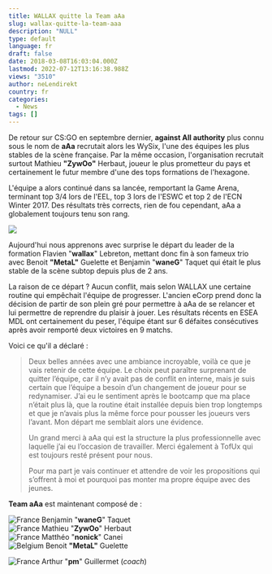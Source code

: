 ```yaml
---
title: WALLAX quitte la Team aAa
slug: wallax-quitte-la-team-aaa
description: "NULL"
type: default
language: fr
draft: false
date: 2018-03-08T16:03:04.000Z
lastmod: 2022-07-12T13:16:38.988Z
views: "3510"
author: neLendirekt
country: fr
categories:
  - News
tags: []
---
```

De retour sur CS:GO en septembre dernier, **against All authority** plus connu sous le nom de **aAa** recrutait alors les WySix, l'une des équipes les plus stables de la scène française. Par la même occasion, l'organisation recrutait surtout Mathieu **"ZywOo"** Herbaut, joueur le plus prometteur du pays et certainement le futur membre d'une des tops formations de l'hexagone. 

L'équipe a alors continué dans sa lancée, remportant la Game Arena, terminant top 3/4 lors de l'EEL, top 3 lors de l'ESWC et top 2 de l'ECN Winter 2017\. Des résultats très corrects, rien de fou cependant, aAa a globalement toujours tenu son rang.

![](//picture/5a1f55d149c20/pic.jpg)

Aujourd'hui nous apprenons avec surprise le départ du leader de la formation Flavien "**wallax**" Lebreton, mettant donc fin à son fameux trio avec Benoit **"MetaL"** Guelette et Benjamin "**waneG**" Taquet qui était le plus stable de la scène subtop depuis plus de 2 ans. 

La raison de ce départ ? Aucun conflit, mais selon WALLAX une certaine routine qui empêchait l'équipe de progresser. L'ancien eCorp prend donc la décision de partir de son plein gré pour permettre à aAa de se relancer et lui permettre de reprendre du plaisir à jouer. Les résultats récents en ESEA MDL ont certainement du peser, l'équipe étant sur 6 défaites consécutives après avoir remporté deux victoires en 9 matchs. 

Voici ce qu'il a déclaré :

> Deux belles années avec une ambiance incroyable, voilà ce que je vais retenir de cette équipe. Le choix peut paraître surprenant de quitter l’équipe, car il n’y avait pas de conflit en interne, mais je suis certain que l’équipe a besoin d’un changement de joueur pour se redynamiser. J’ai eu le sentiment après le bootcamp que ma place n’était plus là, que la routine était installée depuis bien trop longtemps et que je n’avais plus la même force pour pousser les joueurs vers l’avant. Mon départ me semblait alors une évidence.
> 
> Un grand merci à aAa qui est la structure la plus professionnelle avec laquelle j’ai eu l’occasion de travailler. Merci également à TofUx qui est toujours resté présent pour nous.
> 
> Pour ma part je vais continuer et attendre de voir les propositions qui s’offrent à moi et pourquoi pas monter ma propre équipe avec des jeunes.

**Team aAa** est maintenant composé de :

![France](/images/countries/fr.svg)⁠ Benjamin "**waneG**" Taquet  
![France](/images/countries/fr.svg)⁠ Mathieu "**ZywOo**" Herbaut  
![France](/images/countries/fr.svg)⁠ Matthéo "**nonick**" Canei  
![Belgium](/images/countries/be.svg)⁠ Benoit **"MetaL"** Guelette  
  
![France](/images/countries/fr.svg)⁠ Arthur "**pm**" Guillermet (_coach_)
